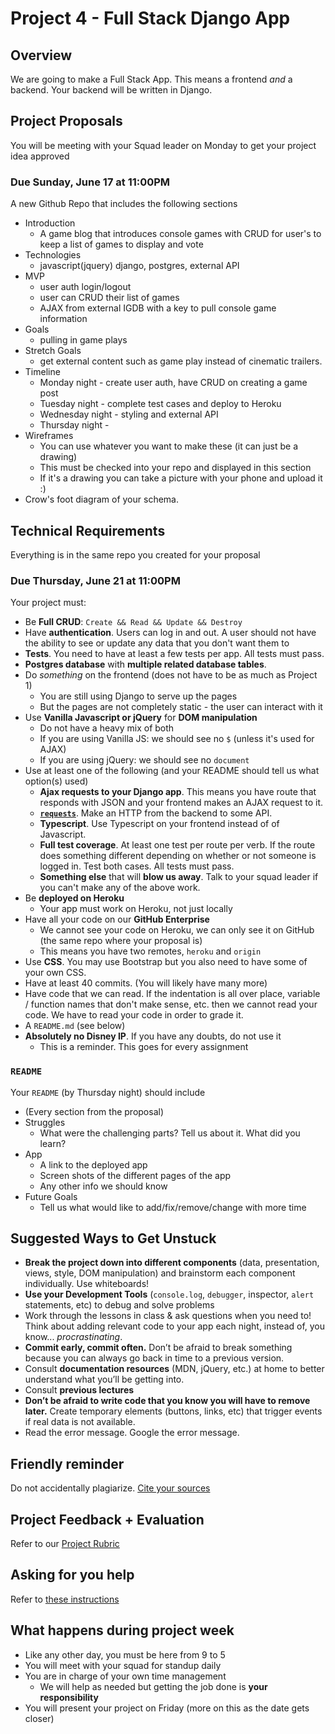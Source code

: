 # Project 4 - Full Stack Django App

## Overview

We are going to make a Full Stack App.  This means a frontend _and_ a backend.  Your backend will be written in Django.

## Project Proposals

You will be meeting with your Squad leader on Monday to get your project idea approved

### Due Sunday, June 17 at 11:00PM

A new Github Repo that includes the following sections

* Introduction
  - A game blog that introduces console games with CRUD for user's to keep a list of games to display and vote
* Technologies
  - javascript(jquery) django, postgres, external API
* MVP
  - user auth login/logout
  - user can CRUD their list of games
  - AJAX from external IGDB with a key to pull console game information
* Goals
  - pulling in game plays
* Stretch Goals
  - get external content such as game play instead of cinematic trailers.
* Timeline
  - Monday night - create user auth, have CRUD on creating a game post
  - Tuesday night - complete test cases and deploy to Heroku
  - Wednesday night - styling and external API
  - Thursday night - 
* Wireframes
  - You can use whatever you want to make these (it can just be a drawing)
  - This must be checked into your repo and displayed in this section
  - If it's a drawing you can take a picture with your phone and upload it :)
* Crow's foot diagram of your schema.


## Technical Requirements

Everything is in the same repo you created for your proposal

### Due Thursday, June 21 at 11:00PM

Your project must:

* Be **Full CRUD**: `Create && Read && Update && Destroy`
* Have **authentication**.  Users can log in and out.  A user should not have the ability to see or update any data that you don't want them to
* **Tests**. You need to have at least a few tests per app.  All tests must pass.
* **Postgres database** with **multiple related database tables**.
* Do _something_ on the frontend (does not have to be as much as Project 1)
  - You are still using Django to serve up the pages
  - But the pages are not completely static - the user can interact with it
* Use **Vanilla Javascript or jQuery** for **DOM manipulation**
  - Do not have a heavy mix of both
  - If you are using Vanilla JS: we should see no `$` (unless it's used for AJAX)
  - If you are using jQuery: we should see no `document`
* Use at least one of the following (and your README should tell us what option(s) used)
  - **Ajax requests to your Django app**.  This means you have route that responds with JSON and your frontend makes an AJAX request to it.
  - [**`requests`**](http://docs.python-requests.org/en/master/). Make an HTTP from the backend to some API.
  - **Typescript**.  Use Typescript on your frontend instead of of Javascript.
  - **Full test coverage**.  At least one test per route per verb.  If the route does something different depending on whether or not someone is logged in. Test both cases.  All tests must pass.
  - **Something else** that will **blow us away**.  Talk to your squad leader if you can't make any of the above work.
* Be **deployed on Heroku**
  - Your app must work on Heroku, not just locally
* Have all your code on our **GitHub Enterprise**
  - We cannot see your code on Heroku, we can only see it on GitHub (the same repo where your proposal is)
  - This means you have two remotes, `heroku` and `origin`
* Use **CSS**.  You may use Bootstrap but you also need to have some of your own CSS.
* Have at least 40 commits. (You will likely have many more)
* Have code that we can read.  If the indentation is all over place, variable / function names that don't make sense, etc. then we cannot read your code.  We have to read your code in order to grade it.
* A `README.md` (see below)
* **Absolutely no Disney IP**.  If you have any doubts, do not use it
  - This is a reminder.  This goes for every assignment

### `README`

Your `README` (by Thursday night) should include

* (Every section from the proposal)
* Struggles
  - What were the challenging parts?  Tell us about it.  What did you learn?
* App
  - A link to the deployed app
  - Screen shots of the different pages of the app
  - Any other info we should know
* Future Goals
  - Tell us what would like to add/fix/remove/change with more time


## Suggested Ways to Get Unstuck

* **Break the project down into different components** (data, presentation, views, style, DOM manipulation) and brainstorm each component individually. Use whiteboards!
* **Use your Development Tools** (`console.log`, `debugger`, inspector, `alert` statements, etc) to debug and solve problems
* Work through the lessons in class & ask questions when you need to! Think about adding relevant code to your app each night, instead of, you know... _procrastinating_.
* **Commit early, commit often.** Don’t be afraid to break something because you can always go back in time to a previous version.
* Consult **documentation resources** (MDN, jQuery, etc.) at home to better understand what you’ll be getting into.
* Consult **previous lectures**
* **Don’t be afraid to write code that you know you will have to remove later.** Create temporary elements (buttons, links, etc) that trigger events if real data is not available.
* Read the error message.  Google the error message.


## Friendly reminder

Do not accidentally plagiarize. [Cite your sources](https://git.generalassemb.ly/code-rosie/student_resources/blob/master/plagiarism.md#how-to-get-around-plagiarism)

## Project Feedback + Evaluation

Refer to our [Project Rubric](https://git.generalassemb.ly/code-rosie/student_resources/blob/master/project-rubric.md)

## Asking for you help

Refer to [these instructions](https://git.generalassemb.ly/code-rosie/student_resources/blob/master/project-week-help.md)



## What happens during project week

* Like any other day, you must be here from 9 to 5
* You will meet with your squad for standup daily
* You are in charge of your own time management
  - We will help as needed but getting the job done is **your responsibility**
* You will present your project on Friday (more on this as the date gets closer)
